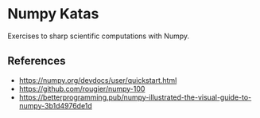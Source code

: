 # Numpy Katas

Exercises to sharp scientific computations with Numpy.

## References

- https://numpy.org/devdocs/user/quickstart.html
- https://github.com/rougier/numpy-100
- https://betterprogramming.pub/numpy-illustrated-the-visual-guide-to-numpy-3b1d4976de1d